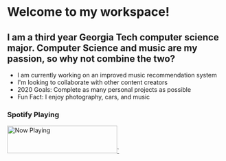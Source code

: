 # Welcome to my workspace!


## I am a third year Georgia Tech computer science major. Computer Science and music are my passion, so why not combine the two?

- I am currently working on an improved music recommendation system
- I'm looking to collaborate with other content creators
- 2020 Goals: Complete as many personal projects as possible
- Fun Fact: I enjoy photography, cars, and music

### Spotify Playing
<a href="https://natemoo-re-red.vercel.app/now-playing?open">
    <img src="natemoo-re-red.vercel.app/now-playing" width="256" height="64" alt="Now Playing">`
</a>